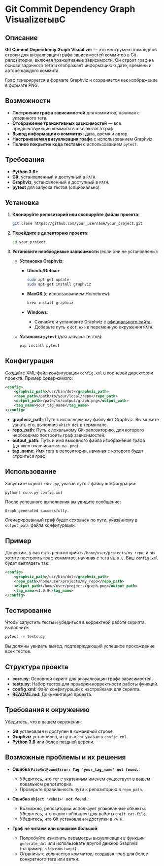 
# Git Commit Dependency Graph VisualizerывС

## Описание

**Git Commit Dependency Graph Visualizer** — это инструмент командной строки для визуализации графа зависимостей коммитов в Git-репозитории, включая транзитивные зависимости. Он строит граф на основе заданного тега и отображает информацию о дате, времени и авторе каждого коммита.

Граф генерируется в формате Graphviz и сохраняется как изображение в формате PNG.

## Возможности

- **Построение графа зависимостей** для коммитов, начиная с указанного тега.
- **Отображение транзитивных зависимостей** — все предшествующие коммиты включаются в граф.
- **Вывод информации о коммитах**: дата, время и автор.
- **Настраиваемая визуализация графа** с использованием Graphviz.
- **Полное покрытие кода тестами** с использованием `pytest`.

## Требования

- **Python 3.6+**
- **Git**, установленный и доступный в `PATH`.
- **Graphviz**, установленный и доступный в `PATH`.
- **pytest** для запуска тестов (опционально).

## Установка

1. **Клонируйте репозиторий или скопируйте файлы проекта**:

   ```bash
   git clone https://github.com/your_username/your_project.git
   ```

2. **Перейдите в директорию проекта**:

   ```bash
   cd your_project
   ```

3. **Установите необходимые зависимости** (если они не установлены):

   - **Установка Graphviz**:

     - **Ubuntu/Debian**:

       ```bash
       sudo apt-get update
       sudo apt-get install graphviz
       ```

     - **MacOS** (с использованием Homebrew):

       ```bash
       brew install graphviz
       ```

     - **Windows**:

       - Скачайте и установите Graphviz с [официального сайта](https://graphviz.org/download/).
       - Добавьте путь к `dot.exe` в переменную окружения `PATH`.

   - **Установка `pytest`** (для запуска тестов):

     ```bash
     pip install pytest
     ```

## Конфигурация

Создайте XML-файл конфигурации `config.xml` в корневой директории проекта. Пример содержимого:

```xml
<config>
    <graphviz_path>/usr/bin/dot</graphviz_path>
    <repo_path>/path/to/your/local/repo</repo_path>
    <output_path>/path/to/output/graph.png</output_path>
    <tag_name>your_tag_name</tag_name>
</config>
```

- **graphviz_path**: Путь к исполняемому файлу `dot` Graphviz. Вы можете узнать его, выполнив `which dot` в терминале.
- **repo_path**: Путь к локальному Git-репозиторию, для которого необходимо построить граф зависимостей.
- **output_path**: Путь и имя выходного файла изображения графа (должен оканчиваться на `.png`).
- **tag_name**: Имя тега в репозитории, начиная с которого будет строиться граф.

## Использование

Запустите скрипт `core.py`, указав путь к файлу конфигурации:

```bash
python3 core.py config.xml
```

После успешного выполнения вы увидите сообщение:

```
Graph generated successfully.
```

Сгенерированный граф будет сохранен по пути, указанному в `output_path` файла конфигурации.

## Пример

Допустим, у вас есть репозиторий в `/home/user/projects/my_repo`, и вы хотите построить граф коммитов, начиная с тега `v1.0.0`. Ваш `config.xml` будет выглядеть так:

```xml
<config>
    <graphviz_path>/usr/bin/dot</graphviz_path>
    <repo_path>/home/user/projects/my_repo</repo_path>
    <output_path>/home/user/projects/graph.png</output_path>
    <tag_name>v1.0.0</tag_name>
</config>
```

## Тестирование

Чтобы запустить тесты и убедиться в корректной работе скрипта, выполните:

```bash
pytest -v tests.py
```

Вы должны увидеть вывод, подтверждающий успешное прохождение всех тестов.

## Структура проекта

- **core.py**: Основной скрипт для визуализации графа зависимостей.
- **tests.py**: Набор тестов для проверки корректности работы функций.
- **config.xml**: Файл конфигурации с настройками для скрипта.
- **README.md**: Документация проекта.

## Требования к окружению

Убедитесь, что в вашем окружении:

- **Git** установлен и доступен в командной строке.
- **Graphviz** установлен, и путь к `dot` указан в `config.xml`.
- **Python 3.6** или более поздней версии.

## Возможные проблемы и их решения

- **Ошибка `FileNotFoundError: Tag 'your_tag_name' not found.`**:

  - Убедитесь, что тег с указанным именем существует в вашем локальном репозитории.
  - Проверьте правильность пути к репозиторию в `repo_path`.

- **Ошибка `Object '<sha1>' not found.`**:

  - Возможно, репозиторий использует упакованные объекты. Убедитесь, что скрипт обновлен для работы с `git cat-file`.
  - Убедитесь, что Git установлен и доступен в `PATH`.

- **Граф не читаем или слишком большой**:

  - Попробуйте изменить параметры визуализации в функции `generate_dot` или использовать другой движок Graphviz (например, `sfdp` или `twopi`).
  - Ограничьте количество коммитов, создавая граф для более конкретного тега или ветки.

